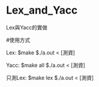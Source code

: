 # Lex_and_Yacc
Lex與Yacc的實做

#使用方式

Lex:
  $make
  $./a.out < [測資]
  
Yacc:
  $make all
  $./a.out < [測資]
  
  只測Lex:
    $make lex
    $./a.out < [測資]
